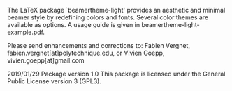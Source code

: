 The LaTeX package `beamertheme-light' provides an aesthetic and
minimal beamer style by redefining colors and fonts.
Several color themes are available as options.
A usage guide is given in beamertheme-light-example.pdf. 

Please send enhancements and corrections to: 
Fabien Vergnet, fabien.vergnet[at]polytechnique.edu, or
Vivien Goepp, vivien.goepp[at]gmail.com

2019/01/29
Package version 1.0
This package is licensed under the General Public License version 3 (GPL3).
